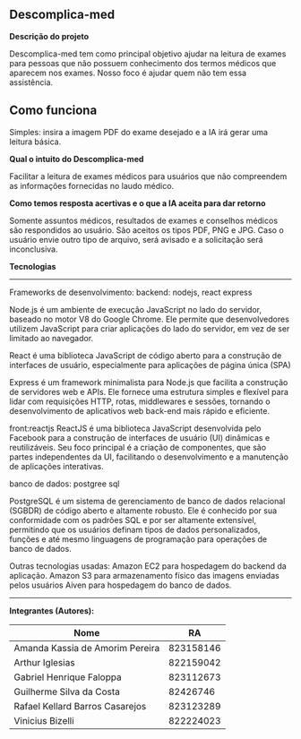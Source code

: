 **Descomplica-med**
  -----------------
 
**Descrição do projeto**

Descomplica-med tem como principal objetivo ajudar na leitura de exames para pessoas que não possuem conhecimento dos termos médicos que aparecem nos exames. Nosso foco é ajudar quem não tem essa assistência. 

**Como funciona**
-
Simples: insira a imagem PDF do exame desejado e a IA irá gerar uma leitura básica.

 **Qual o intuito do  Descomplica-med**  

 Facilitar a leitura de exames médicos para usuários que não compreendem as informações fornecidas no laudo médico.

**Como temos resposta acertivas e o que a IA aceita para dar retorno**

Somente assuntos médicos, resultados de exames e conselhos médicos são respondidos ao usuário. São aceitos os tipos PDF, PNG e JPG. Caso o usuário envie outro tipo de arquivo, será avisado e a solicitação será inconclusiva.

**Tecnologias**
__________________________

Frameworks de desenvolvimento:
backend:
nodejs, react express 

Node.js é um ambiente de execução JavaScript no lado do servidor, baseado no motor V8 do Google Chrome. Ele permite que desenvolvedores utilizem JavaScript para criar aplicações do lado do servidor, em vez de ser limitado ao navegador.

React é uma biblioteca JavaScript de código aberto para a construção de interfaces de usuário, especialmente para aplicações de página única (SPA)

 Express é um framework minimalista para Node.js que facilita a construção de servidores web e APIs. Ele fornece uma estrutura simples e flexível para lidar com requisições HTTP, rotas, middlewares e sessões, tornando o desenvolvimento de aplicativos web back-end mais rápido e eficiente.

front:reactjs
ReactJS é uma biblioteca JavaScript desenvolvida pelo Facebook para a construção de interfaces de usuário (UI) dinâmicas e reutilizáveis. Seu foco principal é a criação de componentes, que são partes independentes da UI, facilitando o desenvolvimento e a manutenção de aplicações interativas.

banco de dados:
postgree sql

PostgreSQL é um sistema de gerenciamento de banco de dados relacional (SGBDR) de código aberto e altamente robusto. Ele é conhecido por sua conformidade com os padrões SQL e por ser altamente extensível, permitindo que os usuários definam tipos de dados personalizados, funções e até mesmo linguagens de programação para operações de banco de dados.


Outras tecnologias usadas:
Amazon EC2 para hospedagem do backend da aplicação.
Amazon S3 para armazenamento físico das imagens enviadas pelos usuários
Aiven para hospedagem do banco de dados.

_______________________________________
**Integrantes (Autores):**

| Nome                                | RA        |
| ----------------------------------- | --------- |
| Amanda Kassia de Amorim Pereira     | 823158146 |
| Arthur Iglesias                     | 822159042 |
| Gabriel Henrique Faloppa            | 823112673 |
| Guilherme Silva da Costa            | 82426746  |
| Rafael Kellard Barros Casarejos     | 823123289 |
| Vinicius Bizelli                    | 822224023 |
